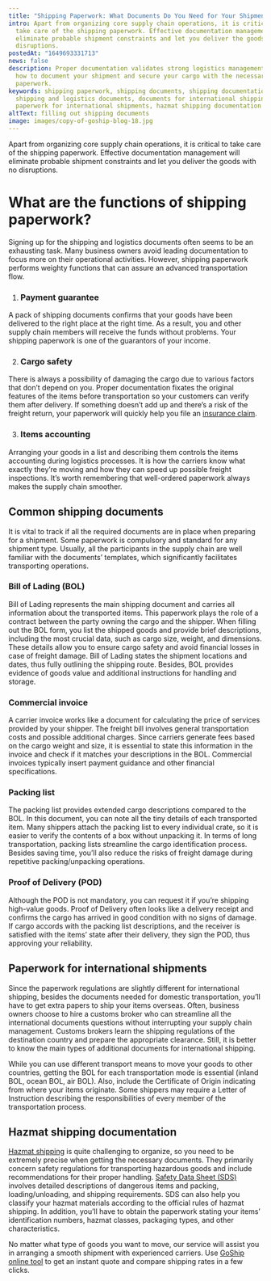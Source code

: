 ```yaml
---
title: "Shipping Paperwork: What Documents Do You Need for Your Shipment?"
intro: Apart from organizing core supply chain operations, it is critical to
  take care of the shipping paperwork. Effective documentation management will
  eliminate probable shipment constraints and let you deliver the goods with no
  disruptions.
postedAt: "1649693331713"
news: false
description: Proper documentation validates strong logistics management. Learn
  how to document your shipment and secure your cargo with the necessary
  paperwork.
keywords: shipping paperwork, shipping documents, shipping documentation,
  shipping and logistics documents, documents for international shipping,
  paperwork for international shipments, hazmat shipping documentation
altText: filling out shipping documents
image: images/copy-of-goship-blog-18.jpg
---
```

Apart from organizing core supply chain operations, it is critical to take care of the shipping paperwork. Effective documentation management will eliminate probable shipment constraints and let you deliver the goods with no disruptions.

# What are the functions of shipping paperwork?

Signing up for the shipping and logistics documents often seems to be an exhausting task. Many business owners avoid leading documentation to focus more on their operational activities. However, shipping paperwork performs weighty functions that can assure an advanced transportation flow.

1. ### Payment guarantee

A pack of shipping documents confirms that your goods have been delivered to the right place at the right time. As a result, you and other supply chain members will receive the funds without problems. Your shipping paperwork is one of the guarantors of your income.

2. ### Cargo safety

There is always a possibility of damaging the cargo due to various factors that don’t depend on you. Proper documentation fixates the original features of the items before transportation so your customers can verify them after delivery. If something doesn’t add up and there’s a risk of the freight return, your paperwork will quickly help you file an [insurance claim](https://www.goship.com/resources/freight-insurance).

3. ### Items accounting

Arranging your goods in a list and describing them controls the items accounting during logistics processes. It is how the carriers know what exactly they’re moving and how they can speed up possible freight inspections. It’s worth remembering that well-ordered paperwork always makes the supply chain smoother.

## Common shipping documents

It is vital to track if all the required documents are in place when preparing for a shipment. Some paperwork is compulsory and standard for any shipment type. Usually, all the participants in the supply chain are well familiar with the documents’ templates, which significantly facilitates transporting operations.

### Bill of Lading (BOL)

Bill of Lading represents the main shipping document and carries all information about the transported items. This paperwork plays the role of a contract between the party owning the cargo and the shipper. When filling out the BOL form, you list the shipped goods and provide brief descriptions, including the most crucial data, such as cargo size, weight, and dimensions. These details allow you to ensure cargo safety and avoid financial losses in case of freight damage. Bill of Lading states the shipment locations and dates, thus fully outlining the shipping route. Besides, BOL provides evidence of goods value and additional instructions for handling and storage.

### Commercial invoice

A carrier invoice works like a document for calculating the price of services provided by your shipper. The freight bill involves general transportation costs and possible additional charges. Since carriers generate fees based on the cargo weight and size, it is essential to state this information in the invoice and check if it matches your descriptions in the BOL. Commercial invoices typically insert payment guidance and other financial specifications.

### Packing list

The packing list provides extended cargo descriptions compared to the BOL. In this document, you can note all the tiny details of each transported item. Many shippers attach the packing list to every individual crate, so it is easier to verify the contents of a box without unpacking it. In terms of long transportation, packing lists streamline the cargo identification process. Besides saving time, you’ll also reduce the risks of freight damage during repetitive packing/unpacking operations.

### Proof of Delivery (POD)

Although the POD is not mandatory, you can request it if you’re shipping high-value goods. Proof of Delivery often looks like a delivery receipt and confirms the cargo has arrived in good condition with no signs of damage. If cargo accords with the packing list descriptions, and the receiver is satisfied with the items’ state after their delivery, they sign the POD, thus approving your reliability.

## Paperwork for international shipments

Since the paperwork regulations are slightly different for international shipping, besides the documents needed for domestic transportation, you’ll have to get extra papers to ship your items overseas. Often, business owners choose to hire a customs broker who can streamline all the international documents questions without interrupting your supply chain management. Customs brokers learn the shipping regulations of the destination country and prepare the appropriate clearance. Still, it is better to know the main types of additional documents for international shipping.

While you can use different transport means to move your goods to other countries, getting the BOL for each transportation mode is essential (inland BOL, ocean BOL, air BOL). Also, include the Certificate of Origin indicating from where your items originate. Some shippers may require a Letter of Instruction describing the responsibilities of every member of the transportation process.

## Hazmat shipping documentation

[Hazmat shipping](https://www.goship.com/posts/how-to-ship-hazardous-materials-a-guide-to-hazmat-shipping) is quite challenging to organize, so you need to be extremely precise when getting the necessary documents. They primarily concern safety regulations for transporting hazardous goods and include recommendations for their proper handling. [Safety Data Sheet (SDS)](https://www.osha.gov/sites/default/files/publications/OSHA3514.pdf) involves detailed descriptions of dangerous items and packing, loading/unloading, and shipping requirements. SDS can also help you classify your hazmat materials according to the official rules of hazmat shipping. In addition, you’ll have to obtain the paperwork stating your items’ identification numbers, hazmat classes, packaging types, and other characteristics. 

No matter what type of goods you want to move, our service will assist you in arranging a smooth shipment with experienced carriers. Use [GoShip online tool](https://www.goship.com/) to get an instant quote and compare shipping rates in a few clicks.